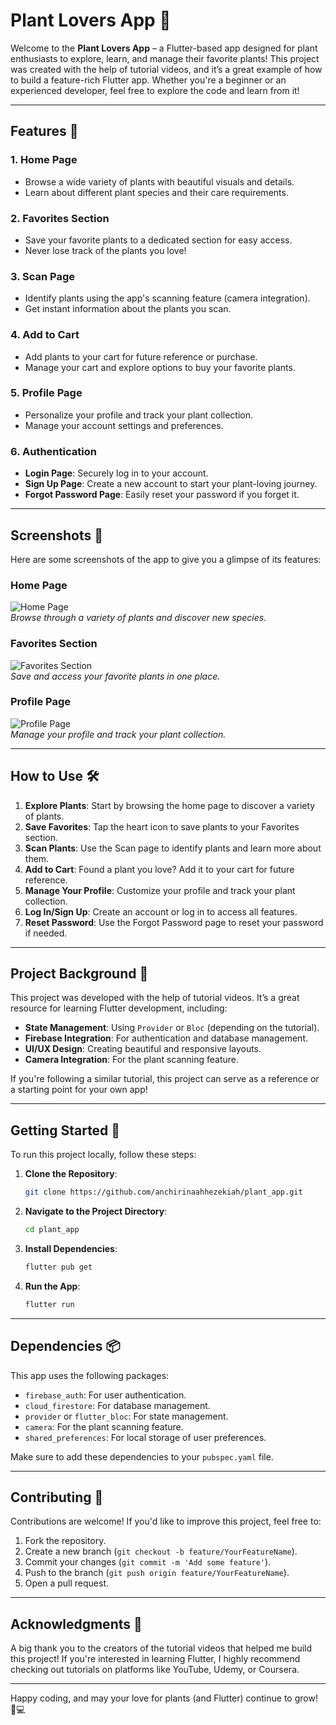 # Plant Lovers App 🌱  

Welcome to the **Plant Lovers App** – a Flutter-based app designed for plant enthusiasts to explore, learn, and manage their favorite plants! This project was created with the help of tutorial videos, and it’s a great example of how to build a feature-rich Flutter app. Whether you're a beginner or an experienced developer, feel free to explore the code and learn from it!  

---

## Features 🌟  

### 1. **Home Page**  
   - Browse a wide variety of plants with beautiful visuals and details.  
   - Learn about different plant species and their care requirements.  

### 2. **Favorites Section**  
   - Save your favorite plants to a dedicated section for easy access.  
   - Never lose track of the plants you love!  

### 3. **Scan Page**  
   - Identify plants using the app's scanning feature (camera integration).  
   - Get instant information about the plants you scan.  

### 4. **Add to Cart**  
   - Add plants to your cart for future reference or purchase.  
   - Manage your cart and explore options to buy your favorite plants.  

### 5. **Profile Page**  
   - Personalize your profile and track your plant collection.  
   - Manage your account settings and preferences.  

### 6. **Authentication**  
   - **Login Page**: Securely log in to your account.  
   - **Sign Up Page**: Create a new account to start your plant-loving journey.  
   - **Forgot Password Page**: Easily reset your password if you forget it.  

---

## Screenshots 📸  

Here are some screenshots of the app to give you a glimpse of its features:  

### Home Page  
![Home Page](assets/images/screenshots/home.jpg)  
*Browse through a variety of plants and discover new species.*  

### Favorites Section  
![Favorites Section](assets/images/screenshots/favorite_page.jpg)  
*Save and access your favorite plants in one place.*  


### Profile Page  
![Profile Page](assets/images/screenshots/profile.jpg)  
*Manage your profile and track your plant collection.*  


---

## How to Use 🛠️  

1. **Explore Plants**: Start by browsing the home page to discover a variety of plants.  
2. **Save Favorites**: Tap the heart icon to save plants to your Favorites section.  
3. **Scan Plants**: Use the Scan page to identify plants and learn more about them.  
4. **Add to Cart**: Found a plant you love? Add it to your cart for future reference.  
5. **Manage Your Profile**: Customize your profile and track your plant collection.  
6. **Log In/Sign Up**: Create an account or log in to access all features.  
7. **Reset Password**: Use the Forgot Password page to reset your password if needed.  

---

## Project Background 🎥  

This project was developed with the help of tutorial videos. It’s a great resource for learning Flutter development, including:  
- **State Management**: Using `Provider` or `Bloc` (depending on the tutorial).  
- **Firebase Integration**: For authentication and database management.  
- **UI/UX Design**: Creating beautiful and responsive layouts.  
- **Camera Integration**: For the plant scanning feature.  

If you're following a similar tutorial, this project can serve as a reference or a starting point for your own app!  

---

## Getting Started 🚀  

To run this project locally, follow these steps:  

1. **Clone the Repository**:  
   ```bash  
   git clone https://github.com/anchirinaahhezekiah/plant_app.git  
   ```  

2. **Navigate to the Project Directory**:  
   ```bash  
   cd plant_app  
   ```  

3. **Install Dependencies**:  
   ```bash  
   flutter pub get  
   ```  

4. **Run the App**:  
   ```bash  
   flutter run  
   ```  

---

## Dependencies 📦  

This app uses the following packages:  
- `firebase_auth`: For user authentication.  
- `cloud_firestore`: For database management.  
- `provider` or `flutter_bloc`: For state management.  
- `camera`: For the plant scanning feature.  
- `shared_preferences`: For local storage of user preferences.  

Make sure to add these dependencies to your `pubspec.yaml` file.  

---

## Contributing 🤝  

Contributions are welcome! If you'd like to improve this project, feel free to:  
1. Fork the repository.  
2. Create a new branch (`git checkout -b feature/YourFeatureName`).  
3. Commit your changes (`git commit -m 'Add some feature'`).  
4. Push to the branch (`git push origin feature/YourFeatureName`).  
5. Open a pull request.  

---

## Acknowledgments 🙏  

A big thank you to the creators of the tutorial videos that helped me build this project! If you're interested in learning Flutter, I highly recommend checking out tutorials on platforms like YouTube, Udemy, or Coursera.  

---


Happy coding, and may your love for plants (and Flutter) continue to grow! 🌿💻
